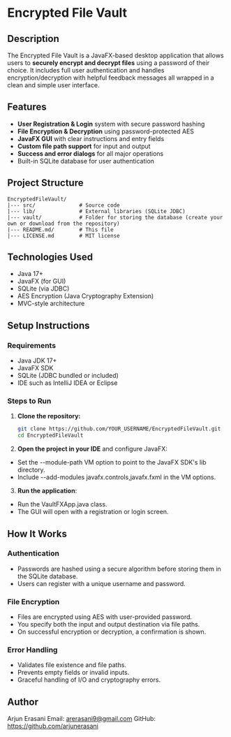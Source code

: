 # Encrypted File Vault

## Description

The Encrypted File Vault is a JavaFX-based desktop application that allows users to **securely encrypt and decrypt files** using a password of their choice. It includes full user authentication and handles encryption/decryption with helpful feedback messages  all wrapped in a clean and simple user interface.

## Features

- **User Registration & Login** system with secure password hashing
- **File Encryption & Decryption** using password-protected AES
- **JavaFX GUI** with clear instructions and entry fields
- **Custom file path support** for input and output
- **Success and error dialogs** for all major operations
- Built-in SQLite database for user authentication

## Project Structure

```
EncryptedFileVault/
|--- src/              # Source code
|--- lib/              # External libraries (SQLite JDBC)
|--- vault/            # Folder for storing the database (create your own or download from the repository)
|--- README.md/        # This file
|--- LICENSE.md        # MIT license
```

## Technologies Used

- Java 17+
- JavaFX (for GUI)
- SQLite (via JDBC)
- AES Encryption (Java Cryptography Extension)
- MVC-style architecture

## Setup Instructions

### Requirements

- Java JDK 17+
- JavaFX SDK
- SQLite (JDBC bundled or included)
- IDE such as IntelliJ IDEA or Eclipse

### Steps to Run

1. **Clone the repository:**

   ```bash
   git clone https://github.com/YOUR_USERNAME/EncryptedFileVault.git
   cd EncryptedFileVault
   ```

2. **Open the project in your IDE** and configure JavaFX:

- Set the --module-path VM option to point to the JavaFX SDK's lib directory.
- Include --add-modules javafx.controls,javafx.fxml in the VM options.

3. **Run the application**:

- Run the VaultFXApp.java class.
- The GUI will open with a registration or login screen.

## How It Works

### Authentication

- Passwords are hashed using a secure algorithm before storing them in the SQLite database.
- Users can register with a unique username and password.

### File Encryption

- Files are encrypted using AES with user-provided password.
- You specify both the input and output destination via file paths.
- On successful encryption or decryption, a confirmation is shown.

### Error Handling

- Validates file existence and file paths.
- Prevents empty fields or invalid inputs.
- Graceful handling of I/O and cryptography errors.

## Author

Arjun Erasani
Email: arerasani9@gmail.com
GitHub: https://github.com/arjunerasani

